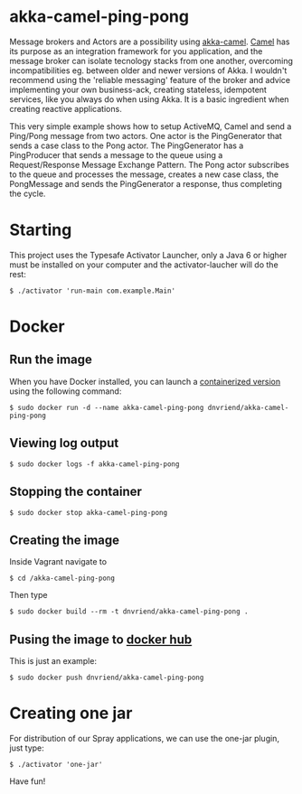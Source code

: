 # akka-camel-ping-pong
Message brokers and Actors are a possibility using [akka-camel](http://doc.akka.io/docs/akka/snapshot/scala/camel.html). 
[Camel](http://camel.apache.org/) has its purpose as an integration framework for you application, and the message broker can isolate tecnology stacks 
from one another, overcoming incompatibilities eg. between older and newer versions of Akka. I wouldn't recommend using
the 'reliable messaging' feature of the broker and advice implementing your own business-ack, creating stateless, idempotent
services, like you always do when using Akka. It is a basic ingredient when creating reactive applications.

This very simple example shows how to setup ActiveMQ, Camel and send a Ping/Pong message from two actors. One actor is
the PingGenerator that sends a case class to the Pong actor. The PingGenerator has a PingProducer that sends a message
to the queue using a Request/Response Message Exchange Pattern. The Pong actor subscribes to the queue and 
processes the message, creates a new case class, the PongMessage and sends the PingGenerator a response, thus completing
the cycle.

# Starting
This project uses the Typesafe Activator Launcher, only a Java 6 or higher must be installed on your computer and 
the activator-laucher will do the rest:

    $ ./activator 'run-main com.example.Main'

# Docker
## Run the image
When you have Docker installed, you can launch a [containerized version](https://registry.hub.docker.com/u/dnvriend/akka-camel-ping-pong/) using the following command:

    $ sudo docker run -d --name akka-camel-ping-pong dnvriend/akka-camel-ping-pong
        
## Viewing log output

	$ sudo docker logs -f akka-camel-ping-pong

## Stopping the container

	$ sudo docker stop akka-camel-ping-pong

## Creating the image
Inside Vagrant navigate to
 
    $ cd /akka-camel-ping-pong

Then type

	$ sudo docker build --rm -t dnvriend/akka-camel-ping-pong .

## Pusing the image to [docker hub](https://hub.docker.com/)
This is just an example:
	
	$ sudo docker push dnvriend/akka-camel-ping-pong

# Creating one jar
For distribution of our Spray applications, we can use the one-jar plugin, just type:

    $ ./activator 'one-jar'
        
Have fun!